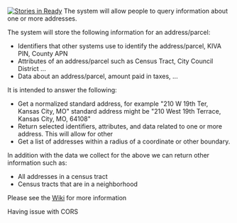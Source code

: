 [![Stories in Ready](https://badge.waffle.io/codeforkansascity/address-api.png?label=ready&title=Ready)](https://waffle.io/codeforkansascity/address-api)
The system will allow people to query information about one or more addresses.

The system will store the following information for an address/parcel:

* Identifiers that other systems use to identify the address/parcel, KIVA PIN, County APN
* Attributes of an address/parcel such as Census Tract, City Council District ...
* Data about an address/parcel, amount paid in taxes, ...

It is intended to answer the following:

* Get a normalized standard address, for example "210 W 19th Ter, Kansas City, MO" 
standard address might be 
"210 West 19th Terrace, Kansas City, MO, 64108"
* Return selected identifiers, attributes, and data related to one or more address.
This will allow for other 
* Get a list of addresses within a radius of a coordinate or other boundary.


In addition with the data we collect for the above we can return other information such as:

* All addresses in a census tract
* Census tracts that are in a neighborhood


Please see the [Wiki](https://github.com/codeforkansascity/address-api/wiki) for more information

Having issue with CORS
